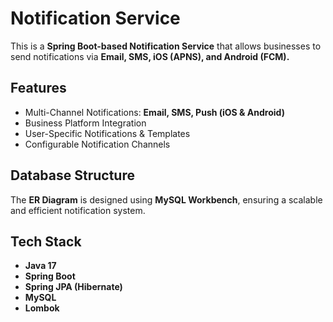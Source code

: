 # Notification Service

This is a **Spring Boot-based Notification Service** that allows businesses to send notifications via **Email, SMS, iOS (APNS), and Android (FCM).**  

## Features
- Multi-Channel Notifications: **Email, SMS, Push (iOS & Android)**
- Business Platform Integration
- User-Specific Notifications & Templates
- Configurable Notification Channels  

## Database Structure
The **ER Diagram** is designed using **MySQL Workbench**, ensuring a scalable and efficient notification system.  


## Tech Stack
- **Java 17**
- **Spring Boot**
- **Spring JPA (Hibernate)**
- **MySQL**
- **Lombok**  
